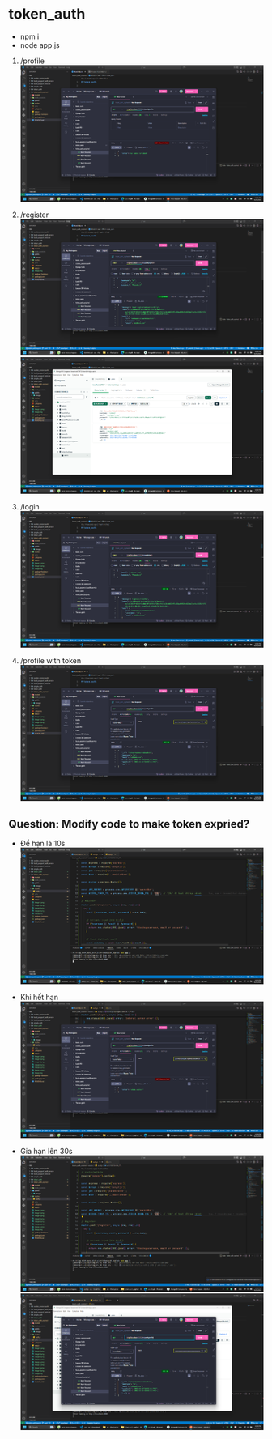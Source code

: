 # token_auth

- npm i
- node app.js

1. /profile
![alt text](public/images/image.png)

2. /register
![alt text](public/images/image-1.png)
![alt text](public/images/image-2.png)

3. /login
![alt text](public/images/image-3.png)

4. /profile with token
![alt text](public/images/image-4.png)

## Question: Modify code to make token expried?
- Để hạn là 10s
![alt text](public/images/image-5.png)

- Khi hết hạn 
![alt text](public/images/image-7.png)

- Gia hạn lên 30s
![alt text](public/images/image-8.png)
![alt text](public/images/image-10.png)